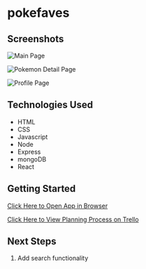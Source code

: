 # pokefaves

## Screenshots

![Main Page]()

![Pokemon Detail Page]()

![Profile Page]()

## Technologies Used

- HTML
- CSS
- Javascript
- Node
- Express
- mongoDB
- React

## Getting Started

[Click Here to Open App in Browser](https://pokefaves.herokuapp.com)

[Click Here to View Planning Process on Trello](https://trello.com/b/l2j8lnX2/pokefaves)

## Next Steps

1. Add search functionality